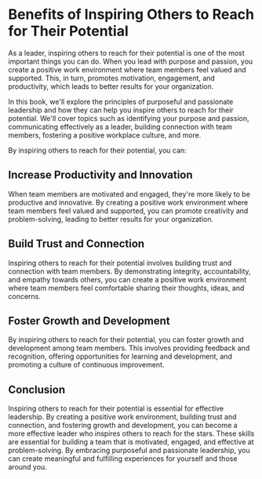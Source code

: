 Benefits of Inspiring Others to Reach for Their Potential
=======================================================================

As a leader, inspiring others to reach for their potential is one of the most important things you can do. When you lead with purpose and passion, you create a positive work environment where team members feel valued and supported. This, in turn, promotes motivation, engagement, and productivity, which leads to better results for your organization.

In this book, we'll explore the principles of purposeful and passionate leadership and how they can help you inspire others to reach for their potential. We'll cover topics such as identifying your purpose and passion, communicating effectively as a leader, building connection with team members, fostering a positive workplace culture, and more.

By inspiring others to reach for their potential, you can:

Increase Productivity and Innovation
------------------------------------

When team members are motivated and engaged, they're more likely to be productive and innovative. By creating a positive work environment where team members feel valued and supported, you can promote creativity and problem-solving, leading to better results for your organization.

Build Trust and Connection
--------------------------

Inspiring others to reach for their potential involves building trust and connection with team members. By demonstrating integrity, accountability, and empathy towards others, you can create a positive work environment where team members feel comfortable sharing their thoughts, ideas, and concerns.

Foster Growth and Development
-----------------------------

By inspiring others to reach for their potential, you can foster growth and development among team members. This involves providing feedback and recognition, offering opportunities for learning and development, and promoting a culture of continuous improvement.

Conclusion
----------

Inspiring others to reach for their potential is essential for effective leadership. By creating a positive work environment, building trust and connection, and fostering growth and development, you can become a more effective leader who inspires others to reach for the stars. These skills are essential for building a team that is motivated, engaged, and effective at problem-solving. By embracing purposeful and passionate leadership, you can create meaningful and fulfilling experiences for yourself and those around you.
